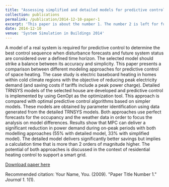 ```yaml
---
title: "Assessing simplified and detailed models for predictive control of space heating in homes"
collection: publications
permalink: /publication/2014-12-10-paper-1
excerpt: 'This paper is about the number 1. The number 2 is left for future work.'
date: 2014-12-10
venue: 'System Simulation in Buildings 2014'
---
```

A model of a real system is required for predictive control to determine the best control
sequence when disturbance forecasts and future system status are considered over a defined
time horizon. The selected model should strike a balance between its accuracy and simplicity.
This paper presents a comparison between different modeling approaches for predictive control
of space heating. The case study is electric baseboard heating in homes within cold climate
regions with the objective of reducing peak electricity demand (and saving costs if tariffs
include a peak power charge). Detailed TRNSYS models of the selected house are developed
and predictive control is implemented by using GenOpt as the optimization tool. This approach
is compared with optimal predictive control algorithms based on simpler models. These models
are obtained by parameter identification using data generated from the detailed TRNSYS
models. Both approaches use perfect forecasts for the occupancy and the weather data in order
to focus the analysis on model differences. Results show that MPC can deliver a significant
reduction in power demand during on-peak periods with both modelling approaches (55% with
detailed model, 33% with simplified model). The detailed model delivers significantly better
savings but implies a calculation time that is more than 2 orders of magnitude higher. The
potential of both approaches is discussed in the context of residential heating control to support a smart grid.

[Download paper here](http://kuzha.github.io/files/kunzhang-p2014.pdf)

Recommended citation: Your Name, You. (2009). "Paper Title Number 1." <i>Journal 1</i>. 1(1).
